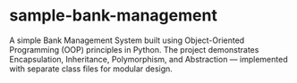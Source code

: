 ﻿# sample-bank-management

  A simple Bank Management System built using Object-Oriented Programming (OOP) principles in Python.
The project demonstrates Encapsulation, Inheritance, Polymorphism, and Abstraction — implemented with separate class files for modular design.
